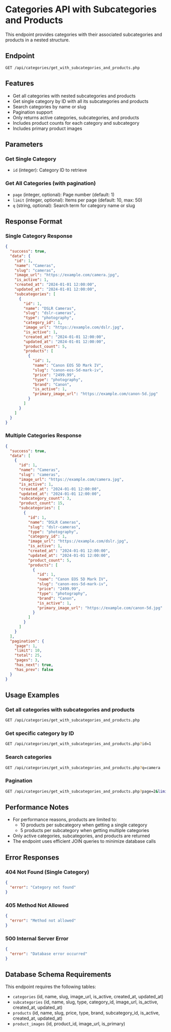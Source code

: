 # Categories API with Subcategories and Products

This endpoint provides categories with their associated subcategories and products in a nested structure.

## Endpoint

```
GET /api/categories/get_with_subcategories_and_products.php
```

## Features

- Get all categories with nested subcategories and products
- Get single category by ID with all its subcategories and products
- Search categories by name or slug
- Pagination support
- Only returns active categories, subcategories, and products
- Includes product counts for each category and subcategory
- Includes primary product images

## Parameters

### Get Single Category
- `id` (integer): Category ID to retrieve

### Get All Categories (with pagination)
- `page` (integer, optional): Page number (default: 1)
- `limit` (integer, optional): Items per page (default: 10, max: 50)
- `q` (string, optional): Search term for category name or slug

## Response Format

### Single Category Response
```json
{
  "success": true,
  "data": {
    "id": 1,
    "name": "Cameras",
    "slug": "cameras",
    "image_url": "https://example.com/camera.jpg",
    "is_active": 1,
    "created_at": "2024-01-01 12:00:00",
    "updated_at": "2024-01-01 12:00:00",
    "subcategories": [
      {
        "id": 1,
        "name": "DSLR Cameras",
        "slug": "dslr-cameras",
        "type": "photography",
        "category_id": 1,
        "image_url": "https://example.com/dslr.jpg",
        "is_active": 1,
        "created_at": "2024-01-01 12:00:00",
        "updated_at": "2024-01-01 12:00:00",
        "product_count": 5,
        "products": [
          {
            "id": 1,
            "name": "Canon EOS 5D Mark IV",
            "slug": "canon-eos-5d-mark-iv",
            "price": "2499.99",
            "type": "photography",
            "brand": "Canon",
            "is_active": 1,
            "primary_image_url": "https://example.com/canon-5d.jpg"
          }
        ]
      }
    ]
  }
}
```

### Multiple Categories Response
```json
{
  "success": true,
  "data": [
    {
      "id": 1,
      "name": "Cameras",
      "slug": "cameras",
      "image_url": "https://example.com/camera.jpg",
      "is_active": 1,
      "created_at": "2024-01-01 12:00:00",
      "updated_at": "2024-01-01 12:00:00",
      "subcategory_count": 3,
      "product_count": 15,
      "subcategories": [
        {
          "id": 1,
          "name": "DSLR Cameras",
          "slug": "dslr-cameras",
          "type": "photography",
          "category_id": 1,
          "image_url": "https://example.com/dslr.jpg",
          "is_active": 1,
          "created_at": "2024-01-01 12:00:00",
          "updated_at": "2024-01-01 12:00:00",
          "product_count": 5,
          "products": [
            {
              "id": 1,
              "name": "Canon EOS 5D Mark IV",
              "slug": "canon-eos-5d-mark-iv",
              "price": "2499.99",
              "type": "photography",
              "brand": "Canon",
              "is_active": 1,
              "primary_image_url": "https://example.com/canon-5d.jpg"
            }
          ]
        }
      ]
    }
  ],
  "pagination": {
    "page": 1,
    "limit": 10,
    "total": 25,
    "pages": 3,
    "has_next": true,
    "has_prev": false
  }
}
```

## Usage Examples

### Get all categories with subcategories and products
```bash
GET /api/categories/get_with_subcategories_and_products.php
```

### Get specific category by ID
```bash
GET /api/categories/get_with_subcategories_and_products.php?id=1
```

### Search categories
```bash
GET /api/categories/get_with_subcategories_and_products.php?q=camera
```

### Pagination
```bash
GET /api/categories/get_with_subcategories_and_products.php?page=2&limit=5
```

## Performance Notes

- For performance reasons, products are limited to:
  - 10 products per subcategory when getting a single category
  - 5 products per subcategory when getting multiple categories
- Only active categories, subcategories, and products are returned
- The endpoint uses efficient JOIN queries to minimize database calls

## Error Responses

### 404 Not Found (Single Category)
```json
{
  "error": "Category not found"
}
```

### 405 Method Not Allowed
```json
{
  "error": "Method not allowed"
}
```

### 500 Internal Server Error
```json
{
  "error": "Database error occurred"
}
```

## Database Schema Requirements

This endpoint requires the following tables:
- `categories` (id, name, slug, image_url, is_active, created_at, updated_at)
- `subcategories` (id, name, slug, type, category_id, image_url, is_active, created_at, updated_at)
- `products` (id, name, slug, price, type, brand, subcategory_id, is_active, created_at, updated_at)
- `product_images` (id, product_id, image_url, is_primary)